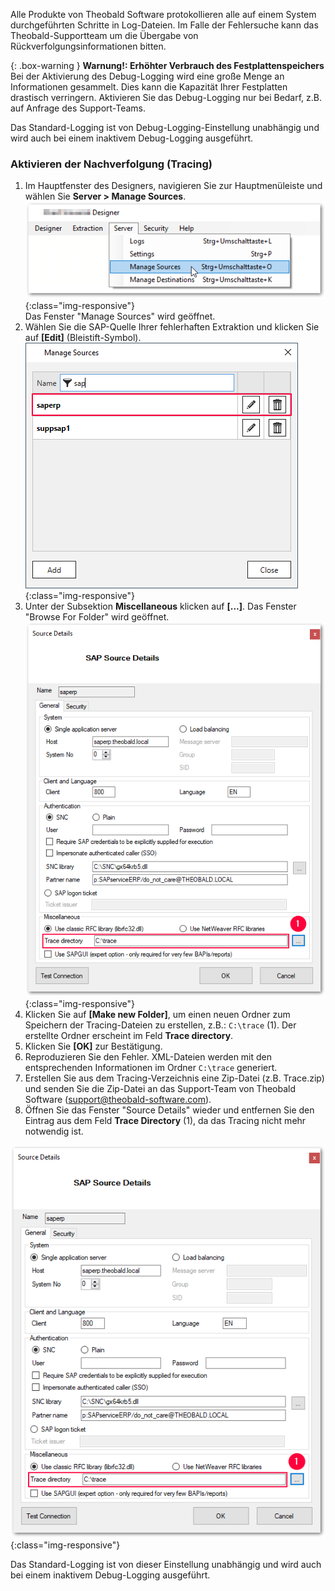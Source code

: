 Alle Produkte von Theobald Software protokollieren alle auf einem System durchgeführten Schritte in Log-Dateien.
Im Falle der Fehlersuche kann das Theobald-Supportteam um die Übergabe von Rückverfolgungsinformationen bitten.

{: .box-warning }
**Warnung!: Erhöhter Verbrauch des Festplattenspeichers** <br>
Bei der Aktivierung des Debug-Logging wird eine große Menge an Informationen gesammelt. Dies kann die Kapazität Ihrer Festplatten drastisch verringern.
Aktivieren Sie das Debug-Logging nur bei Bedarf, z.B. auf Anfrage des Support-Teams.

Das Standard-Logging ist von Debug-Logging-Einstellung unabhängig und wird auch bei einem inaktivem Debug-Logging ausgeführt.

### Aktivieren der Nachverfolgung (Tracing)
1. Im Hauptfenster des Designers, navigieren Sie zur Hauptmenüleiste und wählen Sie **Server > Manage Sources**.
![XU-Create-Connection-1](/img/content/server_manage_sources.png){:class="img-responsive"}
<br> Das Fenster "Manage Sources" wird geöffnet.
2. Wählen Sie die SAP-Quelle Ihrer fehlerhaften Extraktion und klicken Sie auf **[Edit]** (Bleistift-Symbol). 
![sap-source](/img/content/edit_sap_source.png){:class="img-responsive"}
3. Unter der Subsektion **Miscellaneous** klicken auf **[...]**. Das Fenster "Browse For Folder" wird geöffnet.
![tracing-path](/img/content/xu_tracing_path.png){:class="img-responsive"}
4. Klicken Sie auf **[Make new Folder]**, um einen neuen Ordner zum Speichern der Tracing-Dateien zu erstellen, z.B.: `C:\trace` (1). Der erstellte Ordner erscheint im Feld **Trace directory**.
5. Klicken Sie **[OK]** zur Bestätigung.
6. Reproduzieren Sie den Fehler. XML-Dateien werden mit den entsprechenden Informationen im Ordner `C:\trace` generiert. 
7. Erstellen Sie aus dem Tracing-Verzeichnis eine Zip-Datei (z.B. Trace.zip) und senden Sie die Zip-Datei an das Support-Team von Theobald Software (support@theobald-software.com).
8. Öffnen Sie das Fenster "Source Details" wieder und entfernen Sie den Eintrag aus dem Feld **Trace Directory** (1), da das Tracing nicht mehr notwendig ist. 

![tracing-path](/img/content/xu_tracing_path.png){:class="img-responsive"}

Das Standard-Logging ist von dieser Einstellung unabhängig und wird auch bei einem inaktivem Debug-Logging ausgeführt.